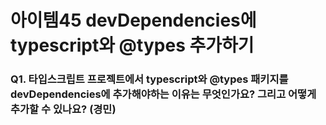 # 아이템45 devDependencies에 typescript와 @types 추가하기

### Q1. 타입스크립트 프로젝트에서 typescript와 @types 패키지를 devDependencies에 추가해야하는 이유는 무엇인가요? 그리고 어떻게 추가할 수 있나요? (경민)
